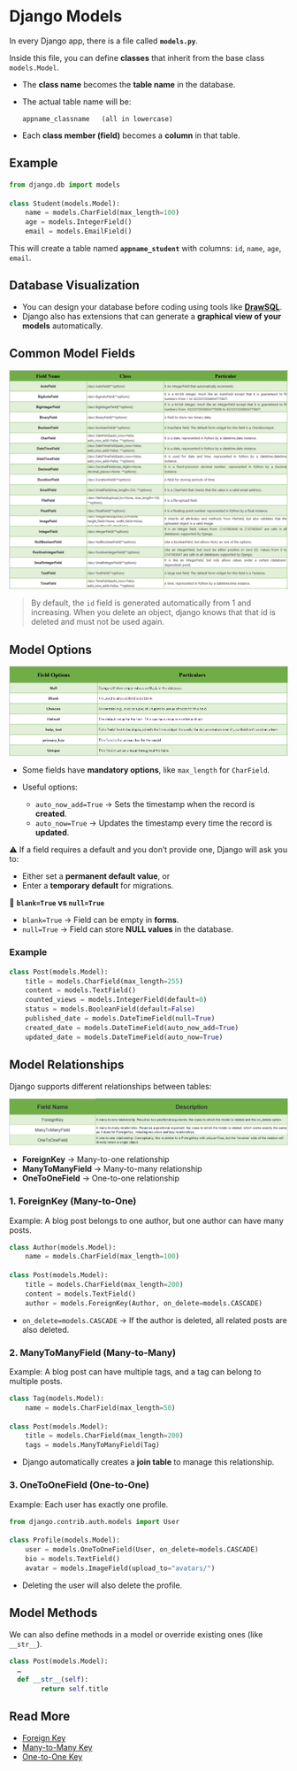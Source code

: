 # Django Models

In every Django app, there is a file called **`models.py`**.

Inside this file, you can define **classes** that inherit from the base class `models.Model`.

* The **class name** becomes the **table name** in the database.
* The actual table name will be:

  ```
  appname_classname   (all in lowercase)
  ```
* Each **class member (field)** becomes a **column** in that table.


## Example

```python
from django.db import models

class Student(models.Model):
    name = models.CharField(max_length=100)
    age = models.IntegerField()
    email = models.EmailField()
```

This will create a table named **`appname_student`** with columns: `id`, `name`, `age`, `email`.


## Database Visualization

* You can design your database before coding using tools like **[DrawSQL](https://drawsql.app/)**.
* Django also has extensions that can generate a **graphical view of your models** automatically.


## Common Model Fields

![](/tutorial/img/db-field-names.png)

>By default, the `id` field is generated automatically from 1 and increasing. When you delete an object, django knows that that id is deleted and must not be used again.

## Model Options

![](/tutorial/img/db-field-options.png)

* Some fields have **mandatory options**, like `max_length` for `CharField`.
* Useful options:

  * `auto_now_add=True` → Sets the timestamp when the record is **created**.
  * `auto_now=True` → Updates the timestamp every time the record is **updated**.

⚠️ If a field requires a default and you don’t provide one, Django will ask you to:

* Either set a **permanent default value**, or
* Enter a **temporary default** for migrations.

🔑 **`blank=True` vs `null=True`**

* `blank=True` → Field can be empty in **forms**.
* `null=True` → Field can store **NULL values** in the database.

### Example
```py
class Post(models.Model):
    title = models.CharField(max_length=255)
    content = models.TextField()
    counted_views = models.IntegerField(default=0)
    status = models.BooleanField(default=False)
    published_date = models.DateTimeField(null=True)
    created_date = models.DateTimeField(auto_now_add=True)
    updated_date = models.DateTimeField(auto_now=True)
```

## Model Relationships

Django supports different relationships between tables:

![](/tutorial/img/db-relation-fields.png)

* **ForeignKey** → Many-to-one relationship
* **ManyToManyField** → Many-to-many relationship
* **OneToOneField** → One-to-one relationship


### 1. ForeignKey (Many-to-One)

Example: A blog post belongs to one author, but one author can have many posts.

```python
class Author(models.Model):
    name = models.CharField(max_length=100)

class Post(models.Model):
    title = models.CharField(max_length=200)
    content = models.TextField()
    author = models.ForeignKey(Author, on_delete=models.CASCADE)
```

* `on_delete=models.CASCADE` → If the author is deleted, all related posts are also deleted.


### 2. ManyToManyField (Many-to-Many)

Example: A blog post can have multiple tags, and a tag can belong to multiple posts.

```python
class Tag(models.Model):
    name = models.CharField(max_length=50)

class Post(models.Model):
    title = models.CharField(max_length=200)
    tags = models.ManyToManyField(Tag)
```

* Django automatically creates a **join table** to manage this relationship.


### 3. OneToOneField (One-to-One)

Example: Each user has exactly one profile.

```python
from django.contrib.auth.models import User

class Profile(models.Model):
    user = models.OneToOneField(User, on_delete=models.CASCADE)
    bio = models.TextField()
    avatar = models.ImageField(upload_to="avatars/")
```

* Deleting the user will also delete the profile.

## Model Methods
We can also define methods in a model or override existing ones (like `__str__`).

```py
class Post(models.Model):
  …
  def __str__(self):
        return self.title
```

## Read More

* [Foreign Key](https://www.geeksforgeeks.org/python-relational-fields-in-django-models/)
* [Many-to-Many Key](https://www.geeksforgeeks.org/python-relational-fields-in-django-models/)
* [One-to-One Key](https://www.geeksforgeeks.org/python-relational-fields-in-django-models/)
